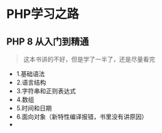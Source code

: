 # PHP学习之路

## PHP 8 从入门到精通

> 这本书讲的不好，但是学了一半了，还是尽量看完

- 1.基础语法
- 2.语言结构
- 3.字符串和正则表达式
- 4.数组
- 5.时间和日期
- 6.面向对象（新特性编译报错，书里没有讲原因）
- 